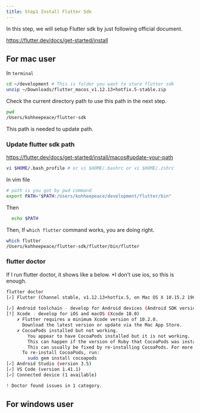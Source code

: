 ```yaml
---
title: Step1 Install Flutter Sdk
---
```


In this step, we will setup Flutter sdk by just following official document.

https://flutter.dev/docs/get-started/install

## For mac user

In `terminal`
```bash
cd ~/development # This is folder you want to store flutter sdk
unzip ~/Downloads/flutter_macos_v1.12.13+hotfix.5-stable.zip
```

Check the current directory path to use this path in the next step.
```bash
pwd
/Users/kohheepeace/flutter-sdk
```

This path is needed to update path.

### Update flutter sdk path
https://flutter.dev/docs/get-started/install/macos#update-your-path

```bash
vi $HOME/.bash_profile # or vi $HOME/.bashrc or vi $HOME/.zshrc
```

In vim file

```bash
# path is you got by pwd command
export PATH="$PATH:/Users/kohheepeace/development/flutter/bin"
```

Then

```bash
  echo $PATH
```

Then, If `which flutter` command works, you are doing right.

```bash
which flutter
/Users/kohheepeace/flutter-sdk/flutter/bin/flutter
```

### flutter doctor
If I run flutter doctor, it shows like a below.
*I don't use ios, so this is enough.
```bash
flutter doctor
[✓] Flutter (Channel stable, v1.12.13+hotfix.5, on Mac OS X 10.15.2 19C57, locale en-JP)
 
[✓] Android toolchain - develop for Android devices (Android SDK version 29.0.2)
[!] Xcode - develop for iOS and macOS (Xcode 10.0)
    ✗ Flutter requires a minimum Xcode version of 10.2.0.
      Download the latest version or update via the Mac App Store.
    ✗ CocoaPods installed but not working.
        You appear to have CocoaPods installed but it is not working.
        This can happen if the version of Ruby that CocoaPods was installed with is different from the one being used to invoke it.
        This can usually be fixed by re-installing CocoaPods. For more info, see https://github.com/flutter/flutter/issues/14293.
      To re-install CocoaPods, run:
        sudo gem install cocoapods
[✓] Android Studio (version 3.5)
[✓] VS Code (version 1.41.1)
[✓] Connected device (1 available)

! Doctor found issues in 1 category.
```

## For windows user
